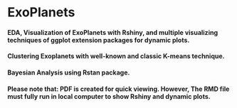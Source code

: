 # ExoPlanets

#### EDA, Visualization of ExoPlanets with Rshiny, and multiple visualizing techniques of ggplot extension packages for dynamic plots. 
#### Clustering Exoplanets with well-known and classic K-means technique.
#### Bayesian Analysis using Rstan package.

#### Please note that: PDF is created for quick viewing. However, The RMD file must fully run in local computer to show Rshiny and dynamic plots.

